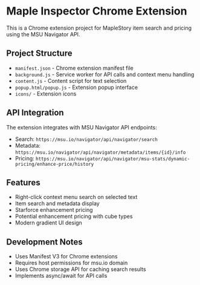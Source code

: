 <!-- Use this file to provide workspace-specific custom instructions to Copilot. For more details, visit https://code.visualstudio.com/docs/copilot/copilot-customization#_use-a-githubcopilotinstructionsmd-file -->

# Maple Inspector Chrome Extension

This is a Chrome extension project for MapleStory item search and pricing using the MSU Navigator API.

## Project Structure
- `manifest.json` - Chrome extension manifest file
- `background.js` - Service worker for API calls and context menu handling
- `content.js` - Content script for text selection
- `popup.html/popup.js` - Extension popup interface
- `icons/` - Extension icons

## API Integration
The extension integrates with MSU Navigator API endpoints:
- Search: `https://msu.io/navigator/api/navigator/search`
- Metadata: `https://msu.io/navigator/api/navigator/metadata/items/{id}/info`
- Pricing: `https://msu.io/navigator/api/navigator/msu-stats/dynamic-pricing/enhance-price/history`

## Features
- Right-click context menu search on selected text
- Item search and metadata display
- Starforce enhancement pricing
- Potential enhancement pricing with cube types
- Modern gradient UI design

## Development Notes
- Uses Manifest V3 for Chrome extensions
- Requires host permissions for msu.io domain
- Uses Chrome storage API for caching search results
- Implements async/await for API calls
